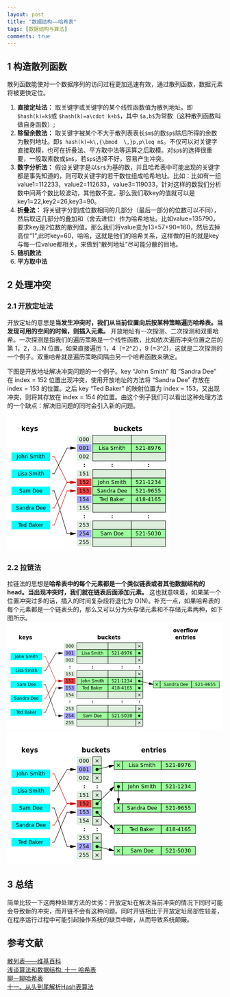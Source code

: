```yaml
---
layout: post
title: "数据结构——哈希表"
tags: [数据结构与算法]
comments: true
---
```



## 1 构造散列函数
散列函数能使对一个数据序列的访问过程更加迅速有效，通过散列函数，数据元素将被更快定位。
1. **直接定址法：** 取关键字或关键字的某个线性函数值为散列地址。即 `$hash(k)=k$`或 `$hash(k)=a\cdot k+b$`，其中 `$a,b$`为常数（这种散列函数叫做自身函数）;
2. **除留余数法：** 取关键字被某个不大于散列表表长`$m$`的数`$p$`除后所得的余数为散列地址。即`$ hash(k)=k\,{\bmod  \,}p,p\leq m$`。不仅可以对关键字直接取模，也可在折叠法、平方取中法等运算之后取模。对`$p$`的选择很重要，一般取素数或`$m$`，若`$p$`选择不好，容易产生冲突。
3. **数字分析法：** 假设关键字是以`$r$`为基的数，并且哈希表中可能出现的关键字都是事先知道的，则可取关键字的若干数位组成哈希地址。比如：比如有一组value1=112233，value2=112633，value3=119033，针对这样的数我们分析数中间两个数比较波动，其他数不变。那么我们取key的值就可以是key1=22,key2=26,key3=90。
4. **折叠法：** 将关键字分割成位数相同的几部分（最后一部分的位数可以不同），然后取这几部分的叠加和（舍去进位）作为哈希地址。比如value=135790，要求key是2位数的散列值。那么我们将value变为13+57+90=160，然后去掉高位“1”,此时key=60，哈哈，这就是他们的哈希关系，这样做的目的就是key与每一位value都相关，来做到“散列地址”尽可能分散的目地。
5. **随机数法**
6. **平方取中法**

## 2 处理冲突
### 2.1 开放定址法
开放定址的意思是**当发生冲突时，我们从当前位置向后按某种策略遍历哈希表。当发现可用的空间的时候，则插入元素。** 开放地址有一次探测、二次探测和双重哈希。一次探测是指我们的遍历策略是一个线性函数，比如依次遍历冲突位置之后的第 1，2，3…N 位置。如果直接遍历 1，4（=2^2），9 (=3^2)，这就是二次探测的一个例子。双重哈希就是遍历策略间隔由另一个哈希函数来确定。    

下图是开放地址解决冲突问题的一个例子。key “John Smith” 和 “Sandra Dee” 在 index = 152 位置出现冲突，使用开放地址的方法将 “Sandra Dee” 存放在 index = 153 的位置。之后 key “Ted Baker” 的映射位置为 index = 153，又出现冲突，则将其存放在 index = 154 的位置。由这个例子我们可以看出这种处理方法的一个缺点：解决旧问题的同时会引入新的问题。   
![开放定址法](https://raw.githubusercontent.com/Andr-Robot/iMarkdownPhotos/master/Res/Hash_table_5_0_1_1_1_1_0_SP.png)    
### 2.2 拉链法
拉链法的思想是**哈希表中的每个元素都是一个类似链表或者其他数据结构的 head。当出现冲突时，我们就在链表后面添加元素。** 这也就意味着，如果某一个位置冲突过多的话，插入的时间复杂段将退化为 O(N)。补充一点，如果哈希表的每个元素都是一个链表头的，那么又可以分为头存储元素和不存储元素两种，如下图所示。   
![拉链法](https://raw.githubusercontent.com/Andr-Robot/iMarkdownPhotos/master/Res/Hash_table_5_0_1_1_1_1_0_LL.png)   
![拉链法](https://raw.githubusercontent.com/Andr-Robot/iMarkdownPhotos/master/Res/Hash_table_5_0_1_1_1_1_1_LL.png)    

## 3 总结
简单比较一下这两种处理方法的优劣：开放定址在解决当前冲突的情况下同时可能会导致新的冲突，而开链不会有这种问题。同时开链相比于开放定址局部性较差，在程序运行过程中可能引起操作系统的缺页中断，从而导致系统颠簸。

## 参考文献
[散列表——维基百科](https://zh.wikipedia.org/wiki/%E5%93%88%E5%B8%8C%E8%A1%A8)    
[浅谈算法和数据结构: 十一 哈希表](http://www.cnblogs.com/yangecnu/p/Introduce-Hashtable.html)   
[聊一聊哈希表](http://legendtkl.com/2017/07/23/about-hash-table/)    
[十一、从头到尾解析Hash表算法](https://blog.csdn.net/v_JULY_v/article/details/6256463)